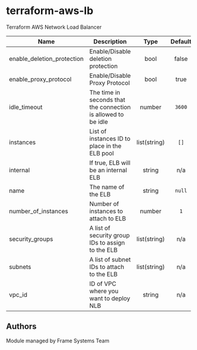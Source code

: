 # terraform-aws-lb
Terraform AWS Network Load Balancer

| Name | Description | Type | Default | Required |
|------|-------------|:----:|:-----:|:-----:|
| enable_deletion_protection | Enable/Disable deletion protection | bool | false | no |
| enable_proxy_protocol | Enable/Disable Proxy Protocol | bool | true | no |
| idle\_timeout | The time in seconds that the connection is allowed to be idle | number | `3600` | no |
| instances | List of instances ID to place in the ELB pool | list(string) | `[]` | no |
| internal | If true, ELB will be an internal ELB | string | n/a | yes |
| name | The name of the ELB | string | `null` | yes |
| number\_of\_instances | Number of instances to attach to ELB | number | `1` | no |
| security\_groups | A list of security group IDs to assign to the ELB | list(string) | n/a | yes |
| subnets | A list of subnet IDs to attach to the ELB | list(string) | n/a | yes |
| vpc_id | ID of VPC where you want to deploy NLB | string | n/a | yes |


## Authors

Module managed by Frame Systems Team
